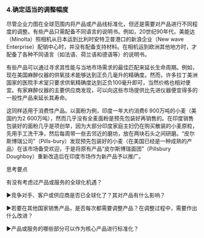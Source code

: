 ### 4.确定适当的调整幅度

尽管企业力图在全球范围内将产品或产品线标准化，但还是需要对产品进行不同程度的调整。有些产品只需配备不同语言的说明书。例如，20世纪90年代，美能达（Minolta）照相机从日本运到比利时安特卫普港口的新浪企业（New wave Enterprise）配销中心时，并没有配备支持材料。在相机运到欧洲其他地方时，才配备了各种不同语言（如法语、荷兰语和德语等）的说明书。

有些产品可以通过寻求其性能与当地市场需求的最佳匹配来延长生命周期。例如，现在美国麻醉仪器的供氧技术能够达到正负几毫升的精确度。然而，许多拉丁美洲国家的医院手术室只要求供氧精确度达到正负100毫升即可，当然价格也相对便宜。有家麻醉仪器的主要供应商发现，可以向这些市场提供比先进仪器便宜得多的一般性产品来延长其寿命。

这同样适用于消费性产品。以面粉为例，印度一年大约消费6 900万吨的小麦（美国约为2 600万吨），然而几乎没有全麦面粉是预先包装好再销售的。在印度销售包装好的面粉几乎是项创举，因为大部分印度家庭主妇仍在购买散装的小麦原粒，先用手工洗干净，然后每周带一些去邻近的磨坊，放在两块石头之间研磨。“皮尔斯博瑞公司”（Pills-bury）发现预先包装好的小麦（在美国已经是一种成熟的产品）在该市场备受欢迎，于是将原有产品“皮尔斯博瑞面团”（Pillsbury Doughboy）重新改造后在印度市场作为新产品予以推广。

思考要点

有没有考虑过产品或服务的全球化机遇？

▶竞争对手、客户或供应商是否已全球化了？其对产品有什么影响？

▶若要在其他国家销售产品，是否每次都需要调整产品？在调整过程中，需要作出什么改进？

▶产品或服务的哪些部分可以作为核心产品进行标准化？
